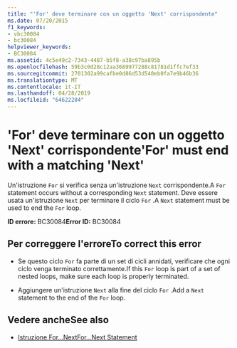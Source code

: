 ```yaml
---
title: "'For' deve terminare con un oggetto 'Next' corrispondente"
ms.date: 07/20/2015
f1_keywords:
- vbc30084
- bc30084
helpviewer_keywords:
- BC30084
ms.assetid: 4c5e49c2-7343-4487-b5f8-a38c97ba895b
ms.openlocfilehash: 59b3c0d28c12aa3689977288c81781d1ffc7ef33
ms.sourcegitcommit: 2701302a99cafbe0d86d53d540eb0fa7e9b46b36
ms.translationtype: MT
ms.contentlocale: it-IT
ms.lasthandoff: 04/28/2019
ms.locfileid: "64622284"
---
```

# <a name="for-must-end-with-a-matching-next"></a><span data-ttu-id="2482e-102">'For' deve terminare con un oggetto 'Next' corrispondente</span><span class="sxs-lookup"><span data-stu-id="2482e-102">'For' must end with a matching 'Next'</span></span>
<span data-ttu-id="2482e-103">Un'istruzione `For` si verifica senza un'istruzione `Next` corrispondente.</span><span class="sxs-lookup"><span data-stu-id="2482e-103">A `For` statement occurs without a corresponding `Next` statement.</span></span> <span data-ttu-id="2482e-104">Deve essere usata un'istruzione `Next` per terminare il ciclo `For` .</span><span class="sxs-lookup"><span data-stu-id="2482e-104">A `Next` statement must be used to end the `For` loop.</span></span>  
  
 <span data-ttu-id="2482e-105">**ID errore:** BC30084</span><span class="sxs-lookup"><span data-stu-id="2482e-105">**Error ID:** BC30084</span></span>  
  
## <a name="to-correct-this-error"></a><span data-ttu-id="2482e-106">Per correggere l'errore</span><span class="sxs-lookup"><span data-stu-id="2482e-106">To correct this error</span></span>  
  
- <span data-ttu-id="2482e-107">Se questo ciclo `For` fa parte di un set di cicli annidati, verificare che ogni ciclo venga terminato correttamente.</span><span class="sxs-lookup"><span data-stu-id="2482e-107">If this `For` loop is part of a set of nested loops, make sure each loop is properly terminated.</span></span>  
  
- <span data-ttu-id="2482e-108">Aggiungere un'istruzione `Next` alla fine del ciclo `For` .</span><span class="sxs-lookup"><span data-stu-id="2482e-108">Add a `Next` statement to the end of the `For` loop.</span></span>  
  
## <a name="see-also"></a><span data-ttu-id="2482e-109">Vedere anche</span><span class="sxs-lookup"><span data-stu-id="2482e-109">See also</span></span>

- [<span data-ttu-id="2482e-110">Istruzione For...Next</span><span class="sxs-lookup"><span data-stu-id="2482e-110">For...Next Statement</span></span>](../../visual-basic/language-reference/statements/for-next-statement.md)
